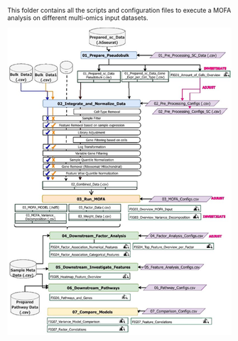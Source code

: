 This folder contains all the scripts and configuration files to execute a MOFA analysis on different multi-omics input datasets.

![alt text](https://github.com/heiniglab/mofa_workflow/blob/main/Technical_Workflow.jpg?raw=true)
